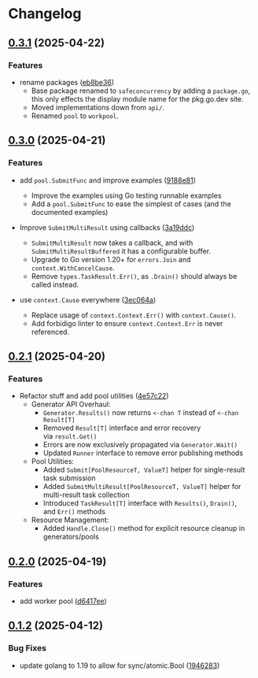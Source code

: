 # Changelog

## [0.3.1](https://github.com/Izzette/go-safeconcurrency/compare/v0.3.0...v0.3.1) (2025-04-22)


### Features

* rename packages ([eb8be36](https://github.com/Izzette/go-safeconcurrency/commit/eb8be3607ecc2069c68002f711e20ba70bc5c6dc))
  * Base package renamed to `safeconcurrency` by adding a `package.go`,
    this only effects the display module name for the pkg.go.dev site.
  * Moved implementations down from `api/`.
  * Renamed `pool` to `workpool`.

## [0.3.0](https://github.com/Izzette/go-safeconcurrency/compare/v0.2.1...v0.3.0) (2025-04-21)


### Features

* add `pool.SubmitFunc` and improve examples ([9188e81](https://github.com/Izzette/go-safeconcurrency/commit/9188e8186dda06027aa3a92784ed44e6e4c62845))
  * Improve the examples using Go testing runnable examples
  * Add a `pool.SubmitFunc` to ease the simplest of cases (and the
    documented examples)

* Improve `SubmitMultiResult` using callbacks ([3a19ddc](https://github.com/Izzette/go-safeconcurrency/commit/3a19ddc507b162254face64bb833c0272d0a9973))
  * `SubmitMultiResult` now takes a callback, and with `SubmitMultiResultBuffered`
    it has a configurable buffer.
  * Upgrade to Go version 1.20+ for `errors.Join` and `context.WithCancelCause`.
  * Remove `types.TaskResult.Err()`, as `.Drain()` should always be called
    instead.

* use `context.Cause` everywhere ([3ec064a](https://github.com/Izzette/go-safeconcurrency/commit/3ec064ab44d4204dc5619456b8d6ab24dbf09a77))
  * Replace usage of `context.Context.Err()` with `context.Cause()`.
  * Add forbidigo linter to ensure `context.Context.Err` is never referenced.


## [0.2.1](https://github.com/Izzette/go-safeconcurrency/compare/v0.2.0...v0.2.1) (2025-04-20)


### Features

* Refactor stuff and add pool utilities ([4e57c22](https://github.com/Izzette/go-safeconcurrency/commit/4e57c22adf1107de244f02fd9e8987c92afefb18))
  * Generator API Overhaul:
    * `Generator.Results()` now returns `<-chan T` instead of `<-chan Result[T]`
    * Removed `Result[T]` interface and error recovery via `result.Get()`
    * Errors are now exclusively propagated via `Generator.Wait()`
    * Updated `Runner` interface to remove error publishing methods
  * Pool Utilities:
    * Added `Submit[PoolResourceT, ValueT]` helper for single-result task submission
    * Added `SubmitMultiResult[PoolResourceT, ValueT]` helper for multi-result task collection
    * Introduced `TaskResult[T]` interface with `Results()`, `Drain()`, and `Err()` methods
  * Resource Management:
    * Added `Handle.Close()` method for explicit resource cleanup in generators/pools

## [0.2.0](https://github.com/Izzette/go-safeconcurrency/compare/v0.1.2...v0.2.0) (2025-04-19)


### Features

* add worker pool ([d6417ee](https://github.com/Izzette/go-safeconcurrency/commit/d6417eeb7c06614be7ea6e08af3c9b0b62373cd5))

## [0.1.2](https://github.com/Izzette/go-safeconcurrency/compare/v0.1.1...v0.1.2) (2025-04-12)

### Bug Fixes

* update golang to 1.19 to allow for sync/atomic.Bool ([1946283](https://github.com/Izzette/go-safeconcurrency/commit/19462831e1bc61752d491d887078358b36716a75))
